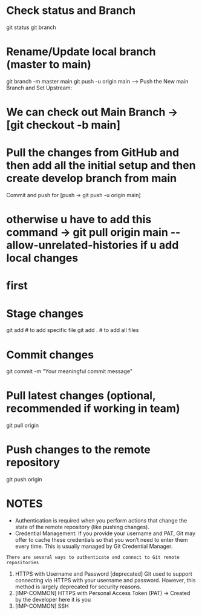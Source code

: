 # Check status and Branch
git status
git branch

# Rename/Update local branch (master to main)
git branch -m master main
git push -u origin main --> Push the New main Branch and Set Upstream:

# We can check out Main Branch  -> [git checkout -b main]
# Pull the changes from GitHub and then add all the initial setup and then create develop branch from main
  Commit and push for [push -> git push -u origin main]
 
# otherwise u have to add this command -> git pull origin main --allow-unrelated-histories if u add local changes 
# first

# Stage changes
git add <file-name>    # to add specific file
git add .              # to add all files

# Commit changes
git commit -m "Your meaningful commit message"

# Pull latest changes (optional, recommended if working in team)
git pull origin <branch name>

# Push changes to the remote repository
git push origin <branch name>

# NOTES
- Authentication is required when you perform actions that change the state of the
  remote repository (like pushing changes).
- Credential Management: If you provide your username and PAT, Git may offer to cache these credentials so that
  you won’t need to enter them every time. This is usually managed by Git Credential Manager.

`There are several ways to authenticate and connect to Git remote repositories`
1. HTTPS with Username and Password [deprecated]
   Git used to support connecting via HTTPS with your username and password. However,
   this method is largely deprecated for security reasons.
2. [IMP-COMMON] HTTPS with Personal Access Token (PAT) -> Created by the developer here it is you
3. [IMP-COMMON] SSH